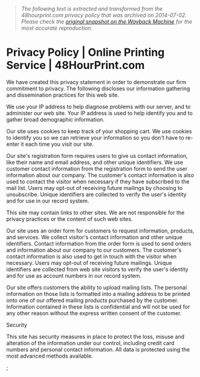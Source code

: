 > *The following text is extracted and transformed from the 48hourprint.com privacy policy that was archived on 2014-07-02. Please check the [original snapshot on the Wayback Machine](https://web.archive.org/web/20140702004050id_/http%3A//www.48hourprint.com/privacy.html) for the most accurate reproduction.*

# Privacy Policy | Online Printing Service | 48HourPrint.com

We have created this privacy statement in order to demonstrate our firm commitment to privacy. The following discloses our information gathering and dissemination practices for this web site. 

We use your IP address to help diagnose problems with our server, and to administer our web site. Your IP address is used to help identify you and to gather broad demographic information. 

Our site uses cookies to keep track of your shopping cart. We use cookies to identify you so we can retrieve your information so you don't have to re-enter it each time you visit our site. 

Our site's registration form requires users to give us contact information, like their name and email address, and other unique identifiers. We use customer contact information from the registration form to send the user information about our company. The customer's contact information is also used to contact the visitor when necessary if they have subscribed to the mail list. Users may opt-out of receiving future mailings by choosing to unsubscribe. Unique identifiers are collected to verify the user's identity and for use in our record system. 

This site may contain links to other sites. We are not responsible for the privacy practices or the content of such web sites. 

Our site uses an order form for customers to request information, products, and services. We collect visitor's contact information and other unique identifiers. Contact information from the order form is used to send orders and information about our company to our customers. The customer's contact information is also used to get in touch with the visitor when necessary. Users may opt-out of receiving future mailings. Unique identifiers are collected from web site visitors to verify the user's identity and for use as account numbers in our record system. 

Our site offers customers the ability to upload mailing lists. The personal information on those lists is formatted into a mailing address to be printed onto one of our offered mailing products purchased by the customer. Information contained in these lists is confidential and will not be used for any other reason without the express written consent of the customer. 

Security    


This site has security measures in place to protect the loss, misuse and alteration of the information under our control, including credit card numbers and personal contact information. All data is protected using the most advanced methods available. 

; 
